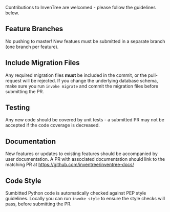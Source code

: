 Contributions to InvenTree are welcomed - please follow the guidelines below.

## Feature Branches

No pushing to master! New featues must be submitted in a separate branch (one branch per feature).

## Include Migration Files

Any required migration files **must** be included in the commit, or the pull-request will be rejected. If you change the underlying database schema, make sure you run `invoke migrate` and commit the migration files before submitting the PR.


## Testing

Any new code should be covered by unit tests - a submitted PR may not be accepted if the code coverage is decreased.

## Documentation

New features or updates to existing features should be accompanied by user documentation. A PR with associated documentation should link to the matching PR at https://github.com/inventree/inventree-docs/

## Code Style

Sumbitted Python code is automatically checked against PEP style guidelines. Locally you can run `invoke style` to ensure the style checks will pass, before submitting the PR.
